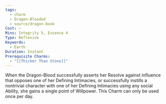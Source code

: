```yaml
---
tags:
  - charm
  - Dragon-Blooded
  - source/dragon-book
Cost: —
Mins: Integrity 5, Essence 4
Type: Reflexive
Keywords:
  - Earth
Duration: Instant
Prerequisite Charms:
  - "[[Thicker Than Stone]]"
---
```

When the Dragon-Blood successfully asserts her Resolve against influence that opposes one of her Defining Intimacies, or successfully instills a nontrivial character with one of her Defining Intimacies using any social Ability, she gains a single point of Willpower. This Charm can only be used once per day. 